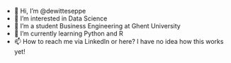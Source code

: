 - 👋 Hi, I’m @dewitteseppe
- 👀 I’m interested in Data Science
- 💞️ I’m a student Business Engineering at Ghent University
- 🌱 I’m currently learning Python and R
- 📫 How to reach me via LinkedIn or here? I have no idea how this works yet!

<!---
dewitteseppe/dewitteseppe is a ✨ special ✨ repository because its `README.md` (this file) appears on your GitHub profile.
You can click the Preview link to take a look at your changes.
--->
